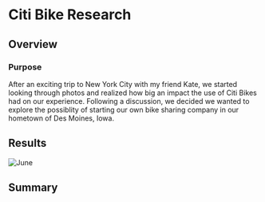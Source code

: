 # Citi Bike Research
## Overview
### Purpose
After an exciting trip to New York City with my friend Kate, we started looking through photos and realized how big an impact the use of Citi Bikes had on our experience. Following a discussion, we decided we wanted to explore the possiblity of starting our own bike sharing company in our hometown of Des Moines, Iowa. 

## Results
![June](June_Rain.png)

## Summary

